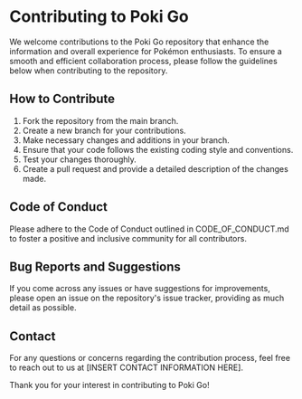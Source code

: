 # Contributing to Poki Go

We welcome contributions to the Poki Go repository that enhance the information and overall experience for Pokémon enthusiasts. To ensure a smooth and efficient collaboration process, please follow the guidelines below when contributing to the repository.

## How to Contribute

1. Fork the repository from the main branch.
2. Create a new branch for your contributions.
3. Make necessary changes and additions in your branch.
4. Ensure that your code follows the existing coding style and conventions.
5. Test your changes thoroughly.
6. Create a pull request and provide a detailed description of the changes made.

## Code of Conduct

Please adhere to the Code of Conduct outlined in CODE_OF_CONDUCT.md to foster a positive and inclusive community for all contributors.

## Bug Reports and Suggestions

If you come across any issues or have suggestions for improvements, please open an issue on the repository's issue tracker, providing as much detail as possible.

## Contact

For any questions or concerns regarding the contribution process, feel free to reach out to us at [INSERT CONTACT INFORMATION HERE].

Thank you for your interest in contributing to Poki Go!
